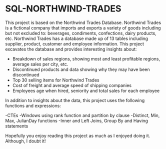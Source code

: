 # SQL-NORTHWIND-TRADES

This project is based on the Northwind Trades Database. Northwind Trades is a fictional company that imports and exports a variety of goods including but not excluded to: 
beverages, condiments, confections, dairy products, etc. Northwind Trades has a database made up of 13 tables including supplier, product, customer and employee information. This project excavates the database and provides interesting insights about:

- Breakdown of sales regions, showing most and least profitable regions, average sales per city, etc.
- Discontinued products and data showing why they may have been discontinued
- Top 30 selling items for Northwind Trades
- Cost of freight and average speed of shipping companies
- Employees age when hired, seniority and total sales for each employee

In addition to insights about the data, this project uses the following functions and expressions:

-CTEs
-Windows using rank function and partition by clause
-Distinct, Min, Max, JulianDay functions
-Inner and Left Joins, Group By and Having statements

Hopefully you enjoy reading this project as much as I enjoyed doing it. Although, I doubt it! 

